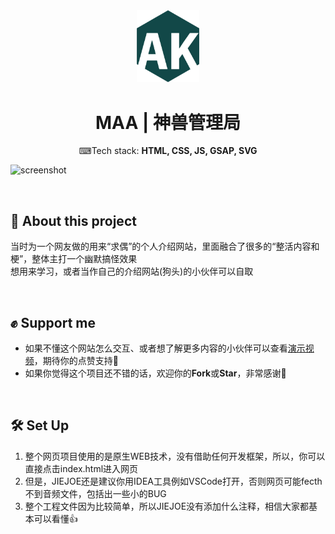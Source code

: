 <div align="center">
  <img alt="Logo" src="https://raw.githubusercontent.com/bchiang7/v4/main/src/images/logo.png" width="100" />
</div>
<h1 align="center">
  MAA | 神兽管理局
</h1>
<p align="center">
  ⌨Tech stack: <b>HTML, CSS, JS, GSAP, SVG</b>
</p>

![screenshot](https://raw.github.com/JIEJOE-Visual/MAA/main/img/screenshots/1.png)

<br>

## 📜 About this project
当时为一个网友做的用来“求偶”的个人介绍网站，里面融合了很多的“整活内容和梗”，整体主打一个幽默搞怪效果<br>
想用来学习，或者当作自己的介绍网站(狗头)的小伙伴可以自取

<br>

## ✊️ Support me
 - 如果不懂这个网站怎么交互、或者想了解更多内容的小伙伴可以查看[演示视频](https://www.bilibili.com/video/BV1Ne41177jP)，期待你的点赞支持🤝
 - 如果你觉得这个项目还不错的话，欢迎你的**Fork**或**Star**，非常感谢🙇‍

<br>

## 🛠 Set Up
1. 整个网页项目使用的是原生WEB技术，没有借助任何开发框架，所以，你可以直接点击index.html进入网页
2. 但是，JIEJOE还是建议你用IDEA工具例如VSCode打开，否则网页可能fecth不到音频文件，包括出一些小的BUG
3. 整个工程文件因为比较简单，所以JIEJOE没有添加什么注释，相信大家都基本可以看懂👍
